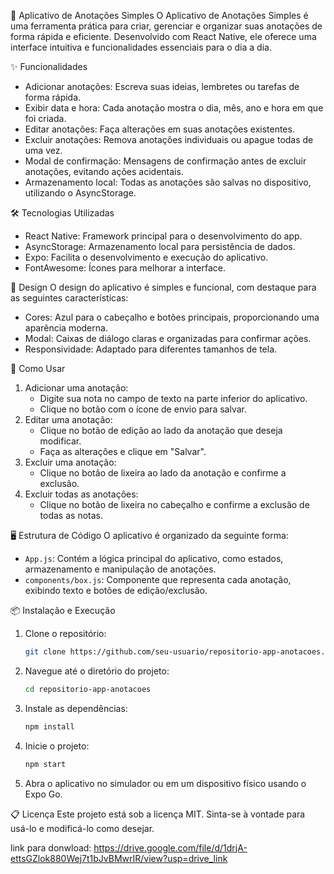  📒 Aplicativo de Anotações Simples
O Aplicativo de Anotações Simples é uma ferramenta prática para criar, gerenciar e organizar suas anotações de forma rápida e eficiente. Desenvolvido com React Native, ele oferece uma interface intuitiva e funcionalidades essenciais para o dia a dia.

 ✨ Funcionalidades
- Adicionar anotações: Escreva suas ideias, lembretes ou tarefas de forma rápida.
- Exibir data e hora: Cada anotação mostra o dia, mês, ano e hora em que foi criada.
- Editar anotações: Faça alterações em suas anotações existentes.
- Excluir anotações: Remova anotações individuais ou apague todas de uma vez.
- Modal de confirmação: Mensagens de confirmação antes de excluir anotações, evitando ações acidentais.
- Armazenamento local: Todas as anotações são salvas no dispositivo, utilizando o AsyncStorage.

 🛠️ Tecnologias Utilizadas
- React Native: Framework principal para o desenvolvimento do app.
- AsyncStorage: Armazenamento local para persistência de dados.
- Expo: Facilita o desenvolvimento e execução do aplicativo.
- FontAwesome: Ícones para melhorar a interface.

 🎨 Design
O design do aplicativo é simples e funcional, com destaque para as seguintes características:
- Cores: Azul para o cabeçalho e botões principais, proporcionando uma aparência moderna.
- Modal: Caixas de diálogo claras e organizadas para confirmar ações.
- Responsividade: Adaptado para diferentes tamanhos de tela.

 🚀 Como Usar
1. Adicionar uma anotação:
   - Digite sua nota no campo de texto na parte inferior do aplicativo.
   - Clique no botão com o ícone de envio para salvar.
2. Editar uma anotação:
   - Clique no botão de edição ao lado da anotação que deseja modificar.
   - Faça as alterações e clique em "Salvar".
3. Excluir uma anotação:
   - Clique no botão de lixeira ao lado da anotação e confirme a exclusão.
4. Excluir todas as anotações:
   - Clique no botão de lixeira no cabeçalho e confirme a exclusão de todas as notas.

 🖥️ Estrutura de Código
O aplicativo é organizado da seguinte forma:
- `App.js`: Contém a lógica principal do aplicativo, como estados, armazenamento e manipulação de anotações.
- `components/box.js`: Componente que representa cada anotação, exibindo texto e botões de edição/exclusão.

 📦 Instalação e Execução
1. Clone o repositório:
   ```bash
   git clone https://github.com/seu-usuario/repositorio-app-anotacoes.git
   ```
2. Navegue até o diretório do projeto:
   ```bash
   cd repositorio-app-anotacoes
   ```
3. Instale as dependências:
   ```bash
   npm install
   ```
4. Inicie o projeto:
   ```bash
   npm start
   ```
5. Abra o aplicativo no simulador ou em um dispositivo físico usando o Expo Go.

 📋 Licença
Este projeto está sob a licença MIT. Sinta-se à vontade para usá-lo e modificá-lo como desejar.

link para donwload:
https://drive.google.com/file/d/1drjA-ettsGZlok880Wej7t1bJvBMwrIR/view?usp=drive_link
